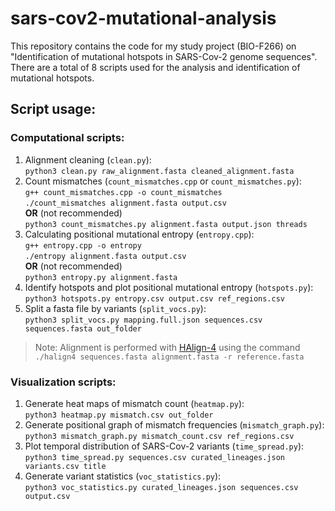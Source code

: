 # sars-cov2-mutational-analysis
This repository contains the code for my study project (BIO-F266) on "Identification of mutational hotspots in SARS-Cov-2 genome sequences". There are a total of 8 scripts used for the analysis and identification of mutational hotspots.

## Script usage:
### Computational scripts:
1. Alignment cleaning (`clean.py`): <br>
	`python3 clean.py raw_alignment.fasta cleaned_alignment.fasta`
2. Count mismatches (`count_mismatches.cpp` or `count_mismatches.py`): <br>
	`g++ count_mismatches.cpp -o count_mismatches` <br>
	`./count_mismatches alignment.fasta output.csv` <br>
	**OR** (not recommended) <br>
	`python3 count_mismatches.py alignment.fasta output.json threads`
4. Calculating positional mutational entropy (`entropy.cpp`): <br>
	`g++ entropy.cpp -o entropy` <br>
	`./entropy alignment.fasta output.csv` <br>
	**OR** (not recommended) <br>
	`python3 entropy.py alignment.fasta`
4. Identify hotspots and plot positional mutational entropy (`hotspots.py`): <br>
	`python3 hotspots.py entropy.csv output.csv ref_regions.csv`
5. Split a fasta file by variants (`split_vocs.py`): <br>
	`python3 split_vocs.py mapping.full.json sequences.csv sequences.fasta out_folder`

> Note: Alignment is performed with [HAlign-4](https://github.com/metaphysicser/HAlign-4) using the command <br>
> `./halign4 sequences.fasta alignment.fasta -r reference.fasta`

### Visualization scripts:
1. Generate heat maps of mismatch count (`heatmap.py`): <br>
	`python3 heatmap.py mismatch.csv out_folder`
2. Generate positional graph of mismatch frequencies (`mismatch_graph.py`): <br>
	`python3 mismatch_graph.py mismatch_count.csv ref_regions.csv`
3. Plot temporal distribution of SARS-Cov-2 variants (`time_spread.py`): <br>
	`python3 time_spread.py sequences.csv curated_lineages.json variants.csv title`
4. Generate variant statistics (`voc_statistics.py`): <br>
	`python3 voc_statistics.py curated_lineages.json sequences.csv output.csv`
